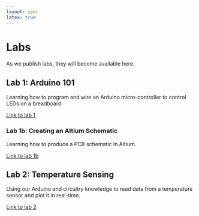 ```yaml
---
layout: spec
latex: true
---
```


# Labs

As we publish labs, they will become available here.

## Lab 1: Arduino 101

Learning how to program and wire an Arduino micro-controller to control LEDs on a breadboard.

[Link to lab 1](/labs/lab-1)

### Lab 1b: Creating an Altium Schematic

Learning how to produce a PCB schematic in Altium.

[Link to lab 1b](/labs/lab-1b)

## Lab 2: Temperature Sensing

Using our Arduino and circuitry knowledge to read data from a temperature sensor and plot it in real-time.

[Link to lab 2](/labs/lab-2)

<!--
## Lab 3: Creating a Standalone Arduino

Saving Arduino sensor data to a microSD card to that we can use it later, and powering an Arduino with a battery.

:warning: This *may* come in handy when launching our weather balloons...

[Link to lab 3](/labs/lab-3)

## Lab 4: Acceleration & Pressure

Adding an accelerometer and pressure sensor to our Arduino breadboard circuit.

[Link to lab 4](/labs/lab-4)

## Lab 5: Adding GPS

Adding a GPS to our Arduino breadboard circuit.

[Link to lab 5](/labs/lab-5)

## Lab 6: Altium

[Link to lab 6](/labs/lab-6)
-->
